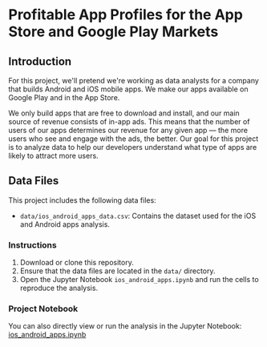 # Profitable App Profiles for the App Store and Google Play Markets

## Introduction

For this project, we'll pretend we're working as data analysts for a company that builds Android and iOS mobile apps. We make our apps available on Google Play and in the App Store.

We only build apps that are free to download and install, and our main source of revenue consists of in-app ads. This means that the number of users of our apps determines our revenue for any given app — the more users who see and engage with the ads, the better. Our goal for this project is to analyze data to help our developers understand what type of apps are likely to attract more users.

## Data Files

This project includes the following data files:

- `data/ios_android_apps_data.csv`: Contains the dataset used for the iOS and Android apps analysis.

### Instructions

1. Download or clone this repository.
2. Ensure that the data files are located in the `data/` directory.
3. Open the Jupyter Notebook `ios_android_apps.ipynb` and run the cells to reproduce the analysis.

### Project Notebook

You can also directly view or run the analysis in the Jupyter Notebook: [ios_android_apps.ipynb](ios_android_apps.ipynb)

